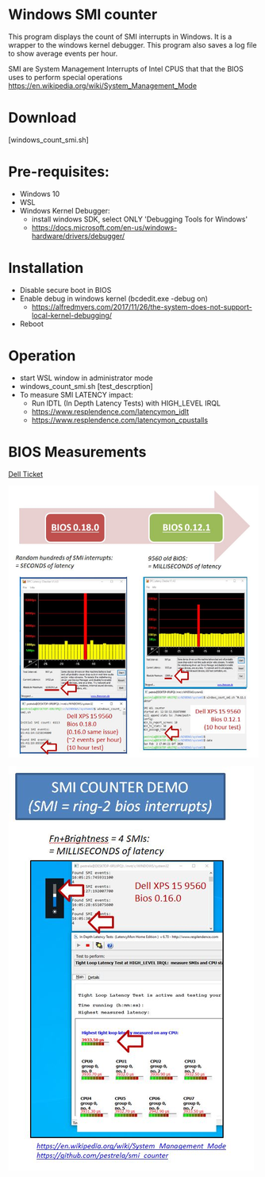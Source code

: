 # Windows SMI counter

This program displays the count of SMI interrupts in Windows. It is a wrapper to the windows kernel debugger.
This program also saves a log file to show average events per hour.

SMI are System Management Interrupts of Intel CPUS that that the BIOS uses to perform special operations 
https://en.wikipedia.org/wiki/System_Management_Mode

# Download

[windows_count_smi.sh]


# Pre-requisites:

* Windows 10
* WSL
* Windows Kernel Debugger:
   * install windows SDK, select ONLY 'Debugging Tools for Windows'
   * https://docs.microsoft.com/en-us/windows-hardware/drivers/debugger/

# Installation

* Disable secure boot in BIOS
* Enable debug in windows kernel  (bcdedit.exe -debug on)
  * https://alfredmyers.com/2017/11/26/the-system-does-not-support-local-kernel-debugging/
* Reboot
  
# Operation

* start WSL window in administrator mode
* windows_count_smi.sh [test_descrption]
* To measure SMI LATENCY impact:
  * Run IDTL (In Depth Latency Tests) with HIGH_LEVEL IRQL
  * https://www.resplendence.com/latencymon_idlt
  * https://www.resplendence.com/latencymon_cpustalls
   
# BIOS Measurements 

  
[Dell Ticket](https://www.dell.com/community/XPS/Dell-XPS-15-9560-BIOS-0-18-0-causes-SECONDS-of-SMI-latency-not/td-p/7477967)
  
![dell_smi_heavy_problems](dell_smi_heavy_problems.jpg?raw=true "Dell SMI")


![SMI measurer control](dell_smi_counter.jpg?raw=true "Dell SMI")



   
    

    